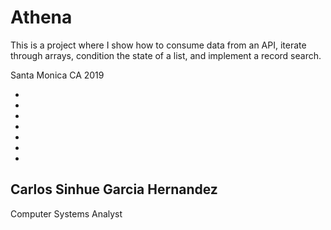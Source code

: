 
# Athena

This is a project where I show how to consume data from an API, iterate through arrays, condition the state of a list, and implement a record search.

Santa Monica CA 2019 



-
-
-

-


-
-
-
## Carlos Sinhue Garcia Hernandez

Computer Systems Analyst

